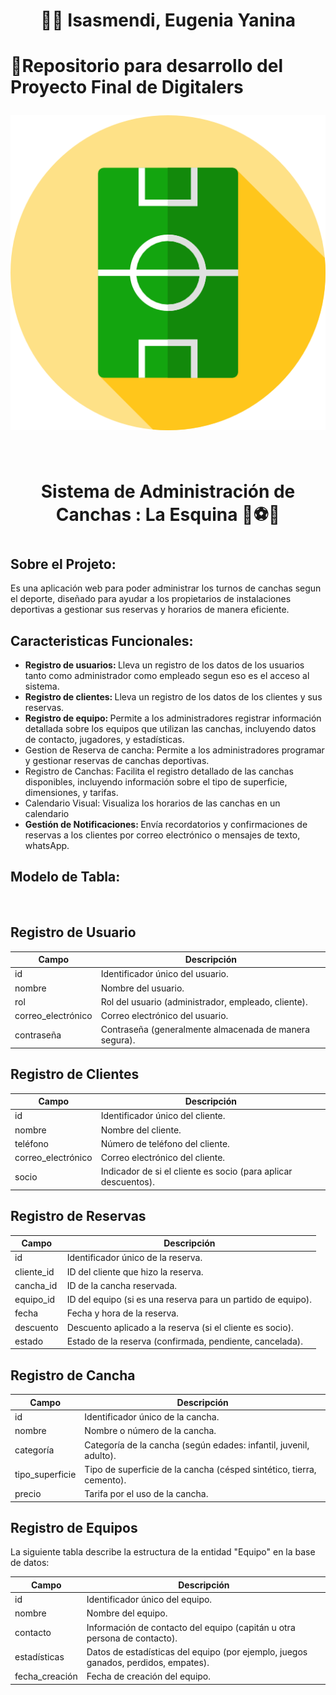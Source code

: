 <h1 align="center"> 👩‍💻 Isasmendi, Eugenia Yanina <h1>
<p>📁Repositorio para desarrollo del Proyecto Final de Digitalers</p>
<div align="center">
  <a href="https://github.com/isasmendi"><img src="img/icons-sport.png"></a>
</div>
<br>
<h1 align="center"> Sistema de Administración de Canchas : La Esquina 🥅⚽🦶 <h1>
<h2>Sobre el Projeto:</h2>
Es una aplicación web para poder administrar los turnos de canchas segun el deporte, diseñado para ayudar a los propietarios de instalaciones deportivas a gestionar sus reservas y horarios de manera eficiente.
<h2>Caracteristicas Funcionales:</h2>
<ul>
  <li><b>Registro de usuarios: </b> Lleva un registro de los datos de los usuarios tanto como administrador como empleado segun eso es el acceso al sistema.</li>

  <li><b>Registro de clientes: </b> Lleva un registro de los datos de los clientes y sus reservas.</li>

  <li><b>Registro de equipo: </b>Permite a los administradores registrar información detallada sobre los equipos que utilizan las canchas, incluyendo datos de contacto, jugadores, y estadísticas.</li>

  <li>Gestion de Reserva de cancha: </b>Permite a los administradores programar y gestionar reservas de canchas deportivas. </li>

  <li>Registro de Canchas: </b>Facilita el registro detallado de las canchas disponibles, incluyendo información sobre el tipo de superficie, dimensiones, y tarifas. </li>

  <li>Calendario Visual: </b> Visualiza los horarios de las canchas en un calendario</li>
  
  <li><b> Gestión de Notificaciones: </b> Envía recordatorios y confirmaciones de reservas a los clientes por correo electrónico o mensajes de texto, whatsApp.</li>
</ul>
<h2>Modelo de Tabla:</h2>
<br>

## Registro de Usuario
| Campo            | Descripción                                               |
|------------------|-----------------------------------------------------------|
| id               | Identificador único del usuario.                         |
| nombre           | Nombre del usuario.                                       |
| rol              | Rol del usuario (administrador, empleado, cliente).      |
| correo_electrónico | Correo electrónico del usuario.                        |
| contraseña       | Contraseña (generalmente almacenada de manera segura).   |

## Registro de Clientes
| Campo            | Descripción                                               |
|------------------|-----------------------------------------------------------|
| id               | Identificador único del cliente.                         |
| nombre           | Nombre del cliente.                                       |
| teléfono          | Número de teléfono del cliente.                           |
| correo_electrónico | Correo electrónico del cliente.                        |
| socio            | Indicador de si el cliente es socio (para aplicar descuentos). |

## Registro de Reservas
| Campo            | Descripción                                               |
|------------------|-----------------------------------------------------------|
| id               | Identificador único de la reserva.                       |
| cliente_id       | ID del cliente que hizo la reserva.                       |
| cancha_id        | ID de la cancha reservada.                                 |
| equipo_id        | ID del equipo (si es una reserva para un partido de equipo). |
| fecha            | Fecha y hora de la reserva.                               |
| descuento        | Descuento aplicado a la reserva (si el cliente es socio). |
| estado           | Estado de la reserva (confirmada, pendiente, cancelada).  |

## Registro de Cancha
| Campo            | Descripción                                               |
|------------------|-----------------------------------------------------------|
| id               | Identificador único de la cancha.                        |
| nombre           | Nombre o número de la cancha.                             |
| categoría        | Categoría de la cancha (según edades: infantil, juvenil, adulto). |
| tipo_superficie  | Tipo de superficie de la cancha (césped sintético, tierra, cemento). |
| precio           | Tarifa por el uso de la cancha.                           |

## Registro de Equipos

La siguiente tabla describe la estructura de la entidad "Equipo" en la base de datos:

| Campo            | Descripción                                             |
|------------------|---------------------------------------------------------|
| id               | Identificador único del equipo.                        |
| nombre           | Nombre del equipo.                                      |
| contacto          | Información de contacto del equipo (capitán u otra persona de contacto). |
| estadísticas      | Datos de estadísticas del equipo (por ejemplo, juegos ganados, perdidos, empates). |
| fecha_creación    | Fecha de creación del equipo. |